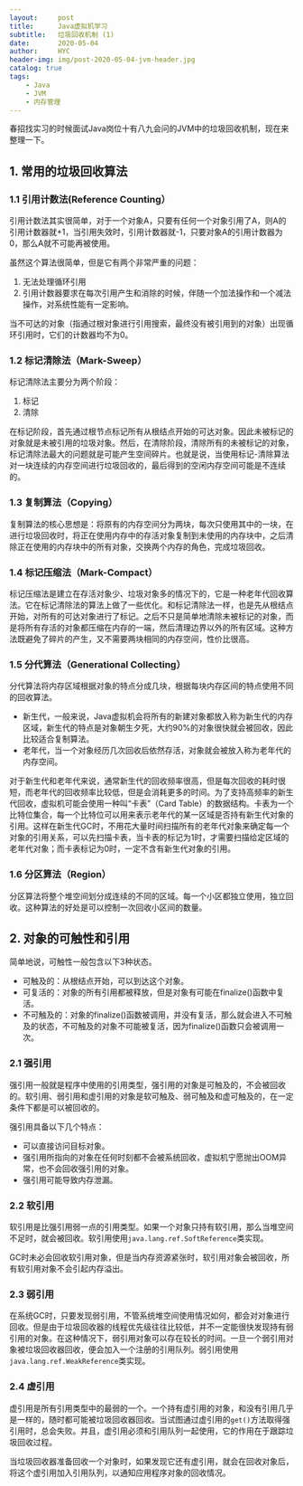 ```yaml
---
layout:     post
title:      Java虚拟机学习
subtitle:   垃圾回收机制 (1)
date:       2020-05-04
author:     HYC
header-img: img/post-2020-05-04-jvm-header.jpg
catalog: true
tags:
    - Java
    - JVM
    - 内存管理
---
```


春招找实习的时候面试Java岗位十有八九会问的JVM中的垃圾回收机制，现在来整理一下。

## 1. 常用的垃圾回收算法

### 1.1 引用计数法(Reference Counting）

引用计数法其实很简单，对于一个对象A，只要有任何一个对象引用了A，则A的引用计数器就+1，当引用失效时，引用计数器就-1，只要对象A的引用计数器为0，那么A就不可能再被使用。  

虽然这个算法很简单，但是它有两个非常严重的问题：

1. 无法处理循环引用
2. 引用计数器要求在每次引用产生和消除的时候，伴随一个加法操作和一个减法操作，对系统性能有一定影响。

当不可达的对象（指通过根对象进行引用搜索，最终没有被引用到的对象）出现循环引用时，它们的计数器均不为0。

### 1.2 标记清除法（Mark-Sweep）

标记清除法主要分为两个阶段：

1. 标记
2. 清除

在标记阶段，首先通过根节点标记所有从根结点开始的可达对象。因此未被标记的对象就是未被引用的垃圾对象。然后，在清除阶段，清除所有的未被标记的对象，标记清除法最大的问题就是可能产生空间碎片。也就是说，当使用标记-清除算法对一块连续的内存空间进行垃圾回收的，最后得到的空闲内存空间可能是不连续的。

### 1.3 复制算法（Copying）

复制算法的核心思想是：将原有的内存空间分为两块，每次只使用其中的一块，在进行垃圾回收时，将正在使用内存中的存活对象复制到未使用的内存块中，之后清除正在使用的内存块中的所有对象，交换两个内存的角色，完成垃圾回收。

### 1.4 标记压缩法（Mark-Compact）

标记压缩法是建立在存活对象少、垃圾对象多的情况下的，它是一种老年代回收算法。它在标记清除法的算法上做了一些优化。和标记清除法一样，也是先从根结点开始，对所有的可达对象进行了标记。之后不只是简单地清除未被标记的对象，而是将所有存活的对象都压缩在内存的一端，然后清理边界以外的所有区域。这种方法既避免了碎片的产生，又不需要两块相同的内存空间，性价比很高。

### 1.5 分代算法（Generational Collecting）

分代算法将内存区域根据对象的特点分成几块，根据每块内存区间的特点使用不同的回收算法。

- 新生代，一般来说，Java虚拟机会将所有的新建对象都放入称为新生代的内存区域，新生代的特点是对象朝生夕死，大约90%的对象很快就会被回收，因此比较适合复制算法。
- 老年代，当一个对象经历几次回收后依然存活，对象就会被放入称为老年代的内存空间。

对于新生代和老年代来说，通常新生代的回收频率很高，但是每次回收的耗时很短，而老年代的回收频率比较低，但是会消耗更多的时间。为了支持高频率的新生代回收，虚拟机可能会使用一种叫“卡表”（Card Table）的数据结构。卡表为一个比特位集合，每一个比特位可以用来表示老年代的某一区域是否持有新生代对象的引用。这样在新生代GC时，不用花大量时间扫描所有的老年代对象来确定每一个对象的引用关系，可以先扫描卡表，当卡表的标记为1时，才需要扫描给定区域的老年代对象；而卡表标记为0时，一定不含有新生代对象的引用。

### 1.6 分区算法（Region）

分区算法将整个堆空间划分成连续的不同的区域。每一个小区都独立使用，独立回收。这种算法的好处是可以控制一次回收小区间的数量。

## 2. 对象的可触性和引用

简单地说，可触性一般包含以下3种状态。

- 可触及的：从根结点开始，可以到达这个对象。
- 可复活的：对象的所有引用都被释放，但是对象有可能在finalize()函数中复活。
- 不可触及的：对象的finalize()函数被调用，并没有复活，那么就会进入不可触及的状态，不可触及的对象不可能被复活，因为finalize()函数只会被调用一次。

### 2.1 强引用

强引用一般就是程序中使用的引用类型，强引用的对象是可触及的，不会被回收的。软引用、弱引用和虚引用的对象是软可触及、弱可触及和虚可触及的，在一定条件下都是可以被回收的。

强引用具备以下几个特点：

- 可以直接访问目标对象。
- 强引用所指向的对象在任何时刻都不会被系统回收，虚拟机宁愿抛出OOM异常，也不会回收强引用的对象。
- 强引用可能导致内存泄漏。

### 2.2 软引用

软引用是比强引用弱一点的引用类型。如果一个对象只持有软引用，那么当堆空间不足时，就会被回收。软引用使用`java.lang.ref.SoftReference`类实现。

GC时未必会回收软引用对象，但是当内存资源紧张时，软引用对象会被回收，所有软引用对象不会引起内存溢出。

### 2.3 弱引用

在系统GC时，只要发现弱引用，不管系统堆空间使用情况如何，都会对对象进行回收。但是由于垃圾回收器的线程优先级往往比较低，并不一定能很快发现持有弱引用的对象。在这种情况下，弱引用对象可以存在较长的时间。一旦一个弱引用对象被垃圾回收器回收，便会加入一个注册的引用队列。弱引用使用`java.lang.ref.WeakReference`类实现。

### 2.4 虚引用

虚引用是所有引用类型中的最弱的一个。一个持有虚引用的对象，和没有引用几乎是一样的，随时都可能被垃圾回收器回收。当试图通过虚引用的`get()`方法取得强引用时，总会失败。并且，虚引用必须和引用队列一起使用，它的作用在于跟踪垃圾回收过程。

当垃圾回收器准备回收一个对象时，如果发现它还有虚引用，就会在回收对象后，将这个虚引用加入引用队列，以通知应用程序对象的回收情况。
